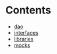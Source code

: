 

# Contents
- [dao](/contracts/dao)
- [interfaces](/contracts/interfaces)
- [libraries](/contracts/libraries)
- [mocks](/contracts/mocks)
